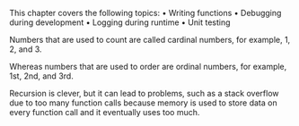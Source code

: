 This chapter covers the following topics:
• Writing functions
• Debugging during development
• Logging during runtime
• Unit testing

Numbers that are used to count are called cardinal numbers, for example, 1, 2, and 3.

Whereas numbers that are used to order are ordinal numbers, for example, 1st, 2nd,
and 3rd.

Recursion is clever, but it can lead to problems, such as a stack overflow due to too many function calls because memory is used to store data on every function call and it eventually uses too much.

